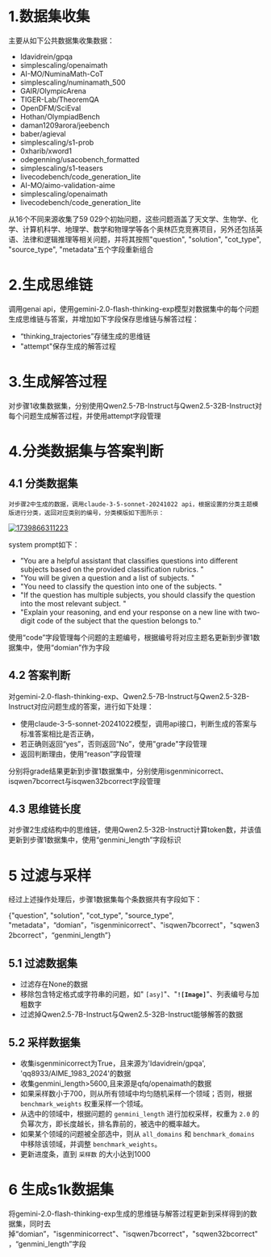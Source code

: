 # 1.数据集收集

主要从如下公共数据集收集数据：

* Idavidrein/gpqa
* simplescaling/openaimath
* AI-MO/NuminaMath-CoT
* simplescaling/numinamath_500
* GAIR/OlympicArena
* TIGER-Lab/TheoremQA
* OpenDFM/SciEval
* Hothan/OlympiadBench
* daman1209arora/jeebench
* baber/agieval
* simplescaling/s1-prob
* 0xharib/xword1
* odegenning/usacobench_formatted
* simplescaling/s1-teasers
* livecodebench/code_generation_lite
* AI-MO/aimo-validation-aime
* simplescaling/openaimath
* livecodebench/code_generation_lite

从16个不同来源收集了59 029个初始问题，这些问题涵盖了天文学、生物学、化学、计算机科学、地理学、数学和物理学等各个奥林匹克竞赛项目，另外还包括英语、法律和逻辑推理等相关问题，并将其按照"question", "solution", "cot_type", "source_type", "metadata"五个字段重新组合

# 2.生成思维链

调用genai api，使用gemini-2.0-flash-thinking-exp模型对数据集中的每个问题生成思维链与答案，并增加如下字段保存思维链与解答过程：

* “thinking_trajectories”存储生成的思维链
* "attempt"保存生成的解答过程

# 3.生成解答过程

对步骤1收集数据集，分别使用Qwen2.5-7B-Instruct与Qwen2.5-32B-Instruct对每个问题生成解答过程，并使用attempt字段管理

# 4.分类数据集与答案判断

## 4.1 分类数据集

    对步骤2中生成的数据，调用claude-3-5-sonnet-20241022 api，根据设置的分类主题模版进行分类，返回对应类别的编号，分类模版如下图所示：

[![1739866311223](image/datasetmake/1739866311223.png)]()

system prompt如下：

* ”You are a helpful assistant that classifies questions into different subjects based on the provided classification rubrics. "
* "You will be given a question and a list of subjects. "
* "You need to classify the question into one of the subjects. "
* "If the question has multiple subjects, you should classify the question into the most relevant subject. "
* "Explain your reasoning, and end your response on a new line with two-digit code of the subject that the question belongs to."

使用“code”字段管理每个问题的主题编号，根据编号将对应主题名更新到步骤1数据集中，使用“domian”作为字段

## 4.2 答案判断

对gemini-2.0-flash-thinking-exp、Qwen2.5-7B-Instruct与Qwen2.5-32B-Instruct对应问题生成的答案，进行如下处理：

* 使用claude-3-5-sonnet-20241022模型，调用api接口，判断生成的答案与标准答案相比是否正确，
* 若正确则返回“yes”，否则返回“No”，使用"grade"字段管理
* 返回判断理由，使用“reason”字段管理

分别将grade结果更新到步骤1数据集中，分别使用isgenminicorrect、isqwen7bcorrect与isqwen32bcorrect字段管理

## 4.3 思维链长度

对步骤2生成结构中的思维链，使用Qwen2.5-32B-Instruct计算token数，并该值更新到步骤1数据集中，使用“genmini_length”字段标识

# 5 过滤与采样

经过上述操作处理后，步骤1数据集每个条数据共有字段如下：

{"question", "solution", "cot_type", "source_type", "metadata"，“domian”，"isgenminicorrect"、"isqwen7bcorrect"，"sqwen32bcorrect"，“genmini_length”}

## 5.1 过滤数据集

* 过滤存在None的数据
* 移除包含特定格式或字符串的问题，如" `[asy]`"、"**`![Image]`**"、列表编号与加粗数字
* 过滤掉Qwen2.5-7B-Instruct与Qwen2.5-32B-Instruct能够解答的数据

## 5.2 采样数据集

* 收集isgenminicorrect为True，且来源为'Idavidrein/gpqa', 'qq8933/AIME_1983_2024'的数据
* 收集genmini_length>5600,且来源是qfq/openaimath的数据
* 如果采样数小于700，则从所有领域中均匀随机采样一个领域；否则，根据 `benchmark_weights` 权重采样一个领域。
* 从选中的领域中，根据问题的 `genmini_length` 进行加权采样，权重为 `2.0` 的负幂次方，即长度越长，排名靠前的，被选中的概率越大。
* 如果某个领域的问题被全部选中，则从 `all_domains` 和 `benchmark_domains` 中移除该领域，并调整 `benchmark_weights`。
* 更新进度条，直到 `采样数` 的大小达到1000

# 6 生成s1k数据集

将gemini-2.0-flash-thinking-exp生成的思维链与解答过程更新到采样得到的数据集，同时去掉“domian”，"isgenminicorrect"、"isqwen7bcorrect"，"sqwen32bcorrect"，“genmini_length”字段

